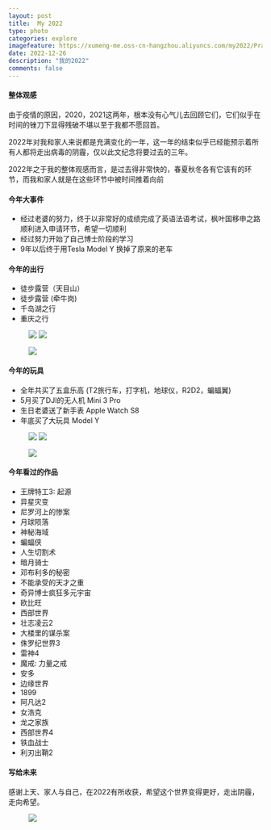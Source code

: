 ```yaml
---
layout: post
title:  My 2022
type: photo
categories: explore
imagefeature: https://xumeng-me.oss-cn-hangzhou.aliyuncs.com/my2022/Pray.jpeg
date: 2022-12-26
description: "我的2022"
comments: false
---
```


#### 整体观感

由于疫情的原因，2020，2021这两年，根本没有心气儿去回顾它们，它们似乎在时间的锉刀下显得残破不堪以至于我都不愿回首。

2022年对我和家人来说都是充满变化的一年，这一年的结束似乎已经能预示着所有人都将走出病毒的阴霾，仅以此文纪念将要过去的三年。

2022年之于我的整体观感而言，是过去得非常快的，春夏秋冬各有它该有的环节，而我和家人就是在这些环节中被时间推着向前


#### 今年大事件

- 经过老婆的努力，终于以非常好的成绩完成了英语法语考试，枫叶国移申之路顺利进入申请环节，希望一切顺利
- 经过努力开始了自己博士阶段的学习
- 9年以后终于用Tesla Model Y 换掉了原来的老车


#### 今年的出行

- 徒步露营（天目山）
- 徒步露营 (牵牛岗)
- 千岛湖之行
- 重庆之行

<figure class="half">
	<a href="https://xumeng-me.oss-cn-hangzhou.aliyuncs.com/my2022/Qiandao.jpeg"><img src="https://xumeng-me.oss-cn-hangzhou.aliyuncs.com/my2022/Qiandao.jpeg"></a>
    <a href="https://xumeng-me.oss-cn-hangzhou.aliyuncs.com/my2022/Hiking.jpeg"><img src="https://xumeng-me.oss-cn-hangzhou.aliyuncs.com/my2022/Hiking.jpeg"></a>
</figure>

<figure>
    <a href="https://xumeng-me.oss-cn-hangzhou.aliyuncs.com/my2022/Chongqin.jpeg"><img src="https://xumeng-me.oss-cn-hangzhou.aliyuncs.com/my2022/Chongqin.jpeg"></a>
</figure>

#### 今年的玩具

- 全年共买了五盒乐高 (T2旅行车，打字机，地球仪，R2D2，蝙蝠翼)
- 5月买了DJI的无人机 Mini 3 Pro
- 生日老婆送了新手表 Apple Watch S8
- 年底买了大玩具 Model Y

<figure class="half">
	<a href="https://xumeng-me.oss-cn-hangzhou.aliyuncs.com/my2022/DJI.jpeg"><img src="https://xumeng-me.oss-cn-hangzhou.aliyuncs.com/my2022/DJI.jpeg"></a>
    <a href="https://xumeng-me.oss-cn-hangzhou.aliyuncs.com/my2022/Apple%20Watch.jpeg"><img src="https://xumeng-me.oss-cn-hangzhou.aliyuncs.com/my2022/Apple%20Watch.jpeg"></a>
</figure>

<figure>
    <a href="https://xumeng-me.oss-cn-hangzhou.aliyuncs.com/my2022/Tesla.jpeg"><img src="https://xumeng-me.oss-cn-hangzhou.aliyuncs.com/my2022/Tesla.jpeg"></a>
</figure>

#### 今年看过的作品


- 王牌特工3: 起源 
- 异星灾变
- 尼罗河上的惨案
- 月球陨落
- 神秘海域
- 蝙蝠侠
- 人生切割术
- 暗月骑士
- 邓布利多的秘密
- 不能承受的天才之重
- 奇异博士疯狂多元宇宙
- 欧比旺
- 西部世界
- 壮志凌云2
- 大楼里的谋杀案
- 侏罗纪世界3
- 雷神4
- 魔戒: 力量之戒
- 安多
- 边缘世界
- 1899
- 阿凡达2
- 女浩克
- 龙之家族
- 西部世界4
- 铁血战士
- 利刃出鞘2


#### 写给未来

感谢上天、家人与自己，在2022有所收获，希望这个世界变得更好，走出阴霾，走向希望。

<figure>
	<a href="https://xumeng-me.oss-cn-hangzhou.aliyuncs.com/my2022/Pray.jpeg">
		<img src="https://xumeng-me.oss-cn-hangzhou.aliyuncs.com/my2022/Pray.jpeg">
	</a>
</figure>

